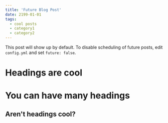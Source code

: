```yaml
---
title: 'Future Blog Post'
date: 2199-01-01
tags:
  - cool posts
  - category1
  - category2
---
```


This post will show up by default. To disable scheduling of future posts, edit `config.yml` and set `future: false`. 

Headings are cool
======

You can have many headings
======

Aren't headings cool?
------